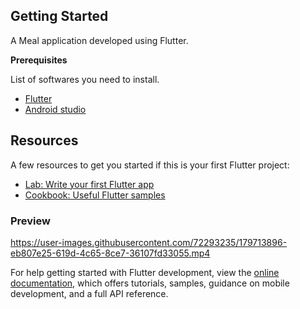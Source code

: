  ## Getting Started
A Meal application developed using Flutter.

 **Prerequisites**

 List of softwares you need to install.
 
 * [Flutter](http://flutter.dev/)
 * [Android studio](https://developer.android.com/studio)

## Resources

A few resources to get you started if this is your first Flutter project:

- [Lab: Write your first Flutter app](https://docs.flutter.dev/get-started/codelab)
- [Cookbook: Useful Flutter samples](https://docs.flutter.dev/cookbook)

 ### Preview
https://user-images.githubusercontent.com/72293235/179713896-eb807e25-619d-4c65-8ce7-36107fd33055.mp4


For help getting started with Flutter development, view the
[online documentation](https://docs.flutter.dev/), which offers tutorials,
samples, guidance on mobile development, and a full API reference.
